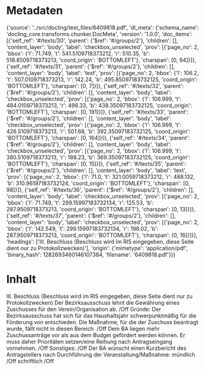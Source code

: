 # Metadaten
{'source': '../src/docling/test_files/6409818.pdf', 'dl_meta': {'schema_name': 'docling_core.transforms.chunker.DocMeta', 'version': '1.0.0', 'doc_items': [{'self_ref': '#/texts/30', 'parent': {'$ref': '#/groups/2'}, 'children': [], 'content_layer': 'body', 'label': 'checkbox_unselected', 'prov': [{'page_no': 2, 'bbox': {'l': 71.749, 't': 541.5109718373212, 'r': 510.35, 'b': 518.8509718373213, 'coord_origin': 'BOTTOMLEFT'}, 'charspan': [0, 94]}]}, {'self_ref': '#/texts/31', 'parent': {'$ref': '#/groups/2'}, 'children': [], 'content_layer': 'body', 'label': 'text', 'prov': [{'page_no': 2, 'bbox': {'l': 106.2, 't': 507.0109718373213, 'r': 142.24, 'b': 495.85097183732125, 'coord_origin': 'BOTTOMLEFT'}, 'charspan': [0, 7]}]}, {'self_ref': '#/texts/32', 'parent': {'$ref': '#/groups/2'}, 'children': [], 'content_layer': 'body', 'label': 'checkbox_unselected', 'prov': [{'page_no': 2, 'bbox': {'l': 106.999, 't': 484.0109718373213, 'r': 498.33, 'b': 438.35097183732125, 'coord_origin': 'BOTTOMLEFT'}, 'charspan': [0, 191]}]}, {'self_ref': '#/texts/33', 'parent': {'$ref': '#/groups/2'}, 'children': [], 'content_layer': 'body', 'label': 'checkbox_unselected', 'prov': [{'page_no': 2, 'bbox': {'l': 106.999, 't': 426.5109718373213, 'r': 501.68, 'b': 392.35097183732125, 'coord_origin': 'BOTTOMLEFT'}, 'charspan': [0, 164]}]}, {'self_ref': '#/texts/34', 'parent': {'$ref': '#/groups/2'}, 'children': [], 'content_layer': 'body', 'label': 'checkbox_unselected', 'prov': [{'page_no': 2, 'bbox': {'l': 106.999, 't': 380.5109718373213, 'r': 188.23, 'b': 369.35097183732125, 'coord_origin': 'BOTTOMLEFT'}, 'charspan': [0, 15]}]}, {'self_ref': '#/texts/35', 'parent': {'$ref': '#/groups/2'}, 'children': [], 'content_layer': 'body', 'label': 'text', 'prov': [{'page_no': 2, 'bbox': {'l': 71.0, 't': 321.0059718373212, 'r': 488.132, 'b': 310.96197183732124, 'coord_origin': 'BOTTOMLEFT'}, 'charspan': [0, 98]}]}, {'self_ref': '#/texts/36', 'parent': {'$ref': '#/groups/2'}, 'children': [], 'content_layer': 'body', 'label': 'checkbox_unselected', 'prov': [{'page_no': 2, 'bbox': {'l': 71.749, 't': 299.15997183732134, 'r': 125.53, 'b': 287.9509718373213, 'coord_origin': 'BOTTOMLEFT'}, 'charspan': [0, 13]}]}, {'self_ref': '#/texts/37', 'parent': {'$ref': '#/groups/2'}, 'children': [], 'content_layer': 'body', 'label': 'checkbox_unselected', 'prov': [{'page_no': 2, 'bbox': {'l': 142.549, 't': 299.15997183732134, 'r': 198.02, 'b': 287.9509718373213, 'coord_origin': 'BOTTOMLEFT'}, 'charspan': [0, 16]}]}], 'headings': ['III. Beschluss (Beschluss wird im RIS eingegeben, diese Seite dient nur zu Protokollzwecken)'], 'origin': {'mimetype': 'application/pdf', 'binary_hash': 1282693460146107384, 'filename': '6409818.pdf'}}}

# Inhalt
III. Beschluss (Beschluss wird im RIS eingegeben, diese Seite dient nur zu Protokollzwecken)
Der Bezirksausschuss lehnt die Gewährung eines Zuschusses für den Verein/Organisation ab. /Off
Gründe:
Der Bezirksausschuss hat sich für das Haushaltsjahr schwerpunktmäßig für die Förderung von entschieden. Die Maßnahme, für die der Zuschuss beantragt wurde, fällt nicht in diesen Bereich. /Off
Dem BA liegen mehr Zuschussanträge vor als aus dem Budget gefördert werden können. Er muss daher Prioritäten setzen/eine Reihung nach Antragseingang vornehmen. /Off
Sonstiges: /Off
Der BA wünscht einen Kurzbericht des Antragstellers nach Durchführung der  Veranstaltung/Maßnahme:
mündlich /Off
schriftlich /Off